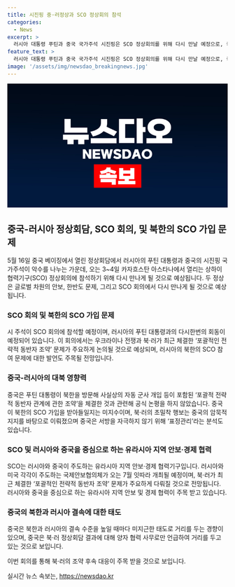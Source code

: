 ```yaml
---
title: 시진핑 중·러정상과 SCO 정상회의 참석
categories:
  - News
excerpt: >
  러시아 대통령 푸틴과 중국 국가주석 시진핑은 SCO 정상회의를 위해 다시 만날 예정으로, 국제 안보와 한반도 문제를 논의할 것으로 보인다. 특히, 북·러 조약과 북한의 SCO 가입 문제가 중요한 이슈로 예상되며, 중국의 자각심과 조절된 지지가 주목된다. 이번 회의에서 새로운 안보 체제에 대한 토론이 예상되며, 러시아와 미국의 주도하는 국제안보회의에도 큰 관심이 쏠릴 전망이다. (150자)
feature_text: >
  러시아 대통령 푸틴과 중국 국가주석 시진핑은 SCO 정상회의를 위해 다시 만날 예정으로, 국제 안보와 한반도 문제를 논의할 것으로 보인다. 특히, 북·러 조약과 북한의 SCO 가입 문제가 중요한 이슈로 예상되며, 중국의 자각심과 조절된 지지가 주목된다. 이번 회의에서 새로운 안보 체제에 대한 토론이 예상되며, 러시아와 미국의 주도하는 국제안보회의에도 큰 관심이 쏠릴 전망이다. (150자)
image: '/assets/img/newsdao_breakingnews.jpg'
---
```


<p><img src="/assets/img/newsdao_breakingnews.jpg" alt="firstkoreanews 속보" /></p>

<h2 data-ke-size="size26">중국-러시아 정상회담, SCO 회의, 및 북한의 SCO 가입 문제</h2>

<p data-ke-size="size16">5월 16일 중국 베이징에서 열린 정상회담에서 러시아의 푸틴 대통령과 중국의 시진핑 국가주석이 악수를 나누는 가운데, 오는 3~4일 카자흐스탄 아스타나에서 열리는 상하이협력기구(SCO) 정상회의에 참석하기 위해 다시 만나게 될 것으로 예상됩니다. 두 정상은 글로벌 차원의 안보, 한반도 문제, 그리고 SCO 회의에서 다시 만나게 될 것으로 예상됩니다.</p>

<h3 data-ke-size="size22">SCO 회의 및 북한의 SCO 가입 문제</h3>

<p data-ke-size="size16">시 주석이 SCO 회의에 참석할 예정이며, 러시아의 푸틴 대통령과의 다시한번의 회동이 예정되어 있습니다. 이 회의에서는 우크라이나 전쟁과 북·러가 최근 체결한 ‘포괄적인 전략적 동반자 조약’ 문제가 주요하게 논의될 것으로 예상되며, 러시아의 북한의 SCO 참여 문제에 대한 발언도 주목될 전망입니다. </p>

<h3 data-ke-size="size22">중국-러시아의 대북 영향력</h3>

<p data-ke-size="size16">중국은 푸틴 대통령이 북한을 방문해 사실상의 자동 군사 개입 등이 포함된 ‘포괄적 전략적 동반자 관계에 관한 조약’을 체결한 것과 관련해 공식 논평을 하지 않았습니다. 중국이 북한의 SCO 가입을 받아들일지는 미지수이며, 북·러의 초밀착 행보는 중국의 암묵적 지지를 바탕으로 이뤄졌으며 중국은 서방을 자극하지 않기 위해 ‘표정관리’라는 분석도 있습니다.</p>

<h3 data-ke-size="size22">SCO 및 러시아와 중국을 중심으로 하는 유라시아 지역 안보·경제 협력</h3>

<p data-ke-size="size16">SCO는 러시아와 중국이 주도하는 유라시아 지역 안보·경제 협력기구입니다. 러시아와 미국 각각이 주도하는 국제안보협의체가 오는 7월 잇따라 개최될 예정이며, 북·러가 최근 체결한 ‘포괄적인 전략적 동반자 조약’ 문제가 주요하게 다뤄질 것으로 전망됩니다. 러시아와 중국을 중심으로 하는 유라시아 지역 안보 및 경제 협력이 주목 받고 있습니다.</p>

<h3 data-ke-size="size22">중국의 북한과 러시아 결속에 대한 태도</h3>

<p data-ke-size="size16">중국은 북한과 러시아의 결속 수준을 높일 때마다 미지근한 태도로 거리를 두는 경향이 있으며, 중국은 북·러 정상회담 결과에 대해 양자 협력 사무로만 언급하여 거리를 두고 있는 것으로 보입니다.</p>

<p>이번 회의를 통해 북·러의 조약 후속 대응이 주목 받을 것으로 보입니다.  </p>
실시간 뉴스 속보는, <a href="https://newsdao.kr" rel="dofollow">https://newsdao.kr</a>


